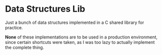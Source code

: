 # Data Structures Lib

Just a bunch of data structures implemented in a C shared library for practice. 

**None** of these implementations are to be used in a production environment, since certain shortcuts were taken, as I was too lazy to actually implement the complete thing.